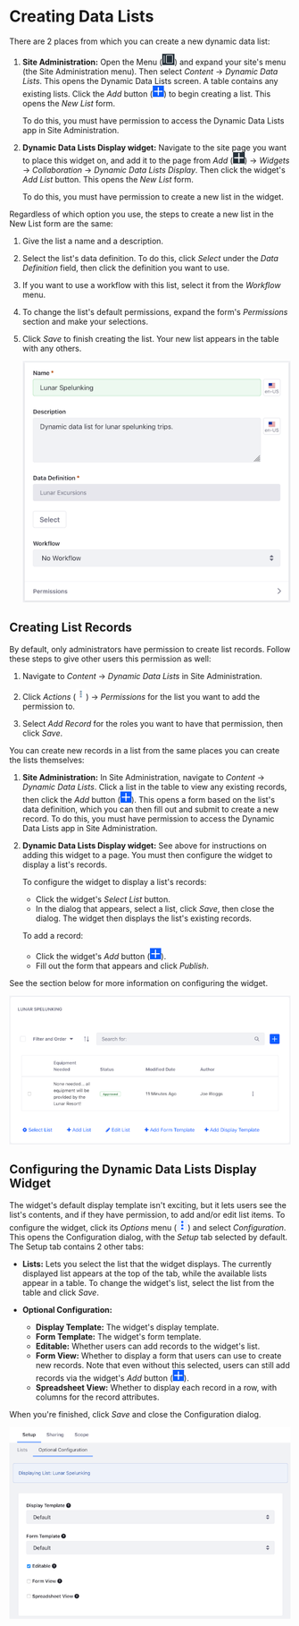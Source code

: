 # Creating Data Lists

There are 2 places from which you can create a new dynamic data list: 

1.  **Site Administration:** Open the Menu 
    (![Menu](../../../images/icon-menu.png)) 
    and expand your site's menu (the Site Administration menu). Then select 
    *Content* &rarr; *Dynamic Data Lists*. This opens the Dynamic Data Lists 
    screen. A table contains any existing lists. Click the *Add* button 
    (![Add](../../../images/icon-add.png)) 
    to begin creating a list. This opens the *New List* form. 

    To do this, you must have permission to access the Dynamic Data Lists app in 
    Site Administration. 

2.  **Dynamic Data Lists Display widget:** Navigate to the site page you want to 
    place this widget on, and add it to the page from *Add* 
    (![Add](../../../images/icon-add-app.png)) 
    &rarr; *Widgets* &rarr; *Collaboration* &rarr; *Dynamic Data Lists Display*. 
    Then click the widget's *Add List* button. This opens the *New List* form. 

    To do this, you must have permission to create a new list in the widget. 

Regardless of which option you use, the steps to create a new list in the New 
List form are the same: 

1.  Give the list a name and a description. 

2.  Select the list's data definition. To do this, click *Select* under the 
    *Data Definition* field, then click the definition you want to use. 

3.  If you want to use a workflow with this list, select it from the *Workflow* 
    menu. 

4.  To change the list's default permissions, expand the form's *Permissions* 
    section and make your selections. 

5.  Click *Save* to finish creating the list. Your new list appears in the table 
    with any others. 

    ![Figure 1: The New List form.](../../../images/ddl-add-list.png)

## Creating List Records

By default, only administrators have permission to create list records. Follow 
these steps to give other users this permission as well: 

1.  Navigate to *Content* &rarr; *Dynamic Data Lists* in Site Administration. 

2.  Click *Actions* 
    (![Actions](../../../images/icon-actions.png)) 
    &rarr; *Permissions* for the list you want to add the permission to. 

3.  Select *Add Record* for the roles you want to have that permission, then 
    click *Save*. 

You can create new records in a list from the same places you can create the 
lists themselves: 

1.  **Site Administration:** In Site Administration, navigate to *Content* 
    &rarr; *Dynamic Data Lists*. Click a list in the table to view any existing 
    records, then click the *Add* button 
    (![Add](../../../images/icon-add.png)). 
    This opens a form based on the list's data definition, which you can then 
    fill out and submit to create a new record. To do this, you must have 
    permission to access the Dynamic Data Lists app in Site Administration. 

2.  **Dynamic Data Lists Display widget:** See above for instructions on adding 
    this widget to a page. You must then configure the widget to display a 
    list's records. 

    To configure the widget to display a list's records: 

    -   Click the widget's *Select List* button. 
    -   In the dialog that appears, select a list, click *Save*, then close the 
        dialog. The widget then displays the list's existing records. 

    To add a record: 

    -   Click the widget's *Add* button 
        (![Add](../../../images/icon-add.png)). 
    -   Fill out the form that appears and click *Publish*. 

See the section below for more information on configuring the widget. 

![Figure 2: Dynamic Data Lists Display widget.](../../../images/ddl-widget.png)

## Configuring the Dynamic Data Lists Display Widget

The widget's default display template isn't exciting, but it lets users see the 
list's contents, and if they have permission, to add and/or edit list items. To 
configure the widget, click its *Options* menu 
(![Options](../../../images/icon-app-options.png)) 
and select *Configuration*. This opens the Configuration dialog, with the 
*Setup* tab selected by default. The Setup tab contains 2 other tabs: 

-   **Lists:** Lets you select the list that the widget displays. The currently 
    displayed list appears at the top of the tab, while the available lists 
    appear in a table. To change the widget's list, select the list from the 
    table and click *Save*. 

-   **Optional Configuration:** 

    -   **Display Template:** The widget's display template.
    -   **Form Template:** The widget's form template. 
    -   **Editable:** Whether users can add records to the widget's list. 
    -   **Form View:** Whether to display a form that users can use to create 
        new records. Note that even without this selected, users can still add 
        records via the widget's *Add* button 
        (![Add](../../../images/icon-add.png)). 
    -   **Spreadsheet View:** Whether to display each record in a row, with 
        columns for the record attributes. 

When you're finished, click *Save* and close the Configuration dialog. 

![Figure 3: The Dynamic Data Lists Display widget's optional configuration.](../../../images/ddl-widget-options.png)
